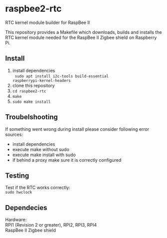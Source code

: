 # raspbee2-rtc
RTC kernel module builder for RaspBee II

This repository provides a Makefile which downloads, builds and installs the RTC kernel module needed for the RaspBee II Zigbee shield on Raspberry Pi.

## Install

1. install dependencies
\
  <code> sudo apt install i2c-tools build-essential raspberrypi-kernel-headers </code>
2. clone this repository
3. <code>cd raspbee2-rtc</code>
4. <code>make</code>
5. <code>sudo make install</code>

## Troubelshooting
If something went wrong during install please consider following error sources:

- install dependencies
- execute make without sudo
- execute make install with sudo
- if behind a proxy make sure it is correctly configured
 
 ## Testing
 Test if the RTC works correctly:
 \
   <code>sudo hwclock</code>

## Dependecies
Hardware: \
RPI1 (Revision 2 or greater), RPI2, RPI3, RPI4 \
RaspBee II Zigbee shield
